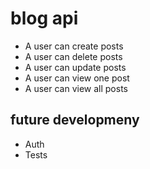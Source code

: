 # blog api
- A user can create posts
- A user can delete posts
- A user can update posts
- A user can view one post
- A user can view all posts

## future developmeny
- Auth
- Tests